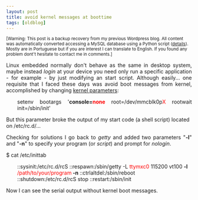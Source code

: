 ```yaml
---
layout: post
title: avoid kernel messages at boottime
tags: [oldblog]
---
```


<small>[Warning: This post is a backup recovery from my previous Wordpress blog. All content was automatically converted accessing a MySQL database using a Python script (<a href="http://maluta.github.io/blog/convert-wordpress-to-jekyll/">details</a>). Mostly are in Portuguese but if you are interest I can translate to English. If you found any problem dont't hesitate to contact me in comments.]</small>



<p style="text-align: justify;">Linux embedded normally don't behave as the same in desktop system, maybe instead <em>login</em> at your device you need only run a specific application - for example - by just modifying an start script. Although easily... one requisite that I faced these days was avoid boot messages from kernel, accomplished by changing <a href="http://git.kernel.org/?p=linux/kernel/git/torvalds/linux-2.6.git;a=blob_plain;f=Documentation/kernel-parameters.txt;h=cc85a927819070bef71e5802204b0f07cfb76973;hb=d77d9597ad8f2bd381a5168005a21e82df6f18eb" target="_blank">kernel parameters</a>:</p>
<p style="padding-left: 30px; text-align: justify;">setenv bootargs '<strong>console=<span style="color: #ff0000;">none</span> </strong>root=/dev/mmcblk0p<span style="color: #ff0000;">X</span> rootwait init=/sbin/init'</p>
But this parameter broke the output of my start code (a shell script) located on /etc/rc.d/...
<p style="text-align: justify;">Checking for solutions I go back to <em>getty</em> and added two parameters "<strong>-l</strong>" and "<strong>-n</strong>" to specify your program (or <em>script</em>) and prompt for <em>nologin</em>.</p>
$ cat /etc/inittab
<p style="padding-left: 30px;">::sysinit:/etc/rc.d/rcS
::respawn:/sbin/getty -L <span style="color: #ff0000;">ttymxc0</span> 115200 vt100 <strong>-l </strong><span style="color: #ff0000;">/path/to/your/program</span><strong> -n </strong>
::ctrlaltdel:/sbin/reboot
::shutdown:/etc/rc.d/rcS stop
::restart:/sbin/init</p>
Now I can see the serial output without kernel boot messages.